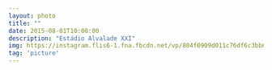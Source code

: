 ```yaml
---
layout: photo
title: ""
date: 2015-08-01T10:00:00
description: "Estádio Alvalade XXI"
img: https://instagram.flis6-1.fna.fbcdn.net/vp/804f0909d011c76df6c3bb6fd4d4ff08/5B19BA53/t51.2885-15/e35/11326636_391287364399170_1708195489_n.jpg
tag: 'picture'
---
```



